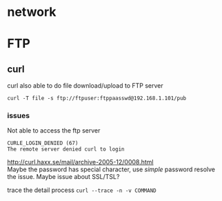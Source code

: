 network
==============================

# FTP
## curl
curl also able to do file download/upload to FTP server
```
curl -T file -s ftp://ftpuser:ftppaasswd@192.168.1.101/pub
```
### issues
Not able to access the ftp server
```
CURLE_LOGIN_DENIED (67)
The remote server denied curl to login
```
http://curl.haxx.se/mail/archive-2005-12/0008.html  
Maybe the password has special character, use *simple* password resolve the issue. Maybe issue about SSL/TSL?


trace the detail process `curl --trace -n -v COMMAND`



